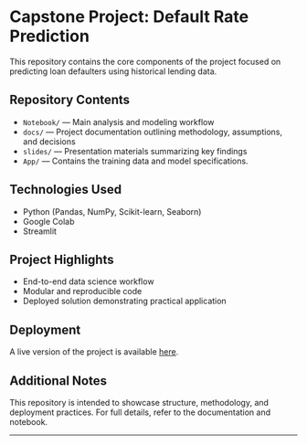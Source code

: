 #  Capstone Project: Default Rate Prediction
 
This repository contains the core components of the project focused on predicting loan defaulters using historical lending data.

##  Repository Contents

- `Notebook/` — Main analysis and modeling workflow
- `docs/` — Project documentation outlining methodology, assumptions, and decisions
- `slides/` — Presentation materials summarizing key findings
- `App/` — Contains the training data and model specifications.

##  Technologies Used

- Python (Pandas, NumPy, Scikit-learn, Seaborn)
- Google Colab
- Streamlit
  

##  Project Highlights

- End-to-end data science workflow
- Modular and reproducible code
- Deployed solution demonstrating practical application

##  Deployment

A live version of the project is available [here](https://loandefaulting.streamlit.app/). 

##  Additional Notes

This repository is intended to showcase structure, methodology, and deployment practices. For full details, refer to the documentation and notebook.

---





